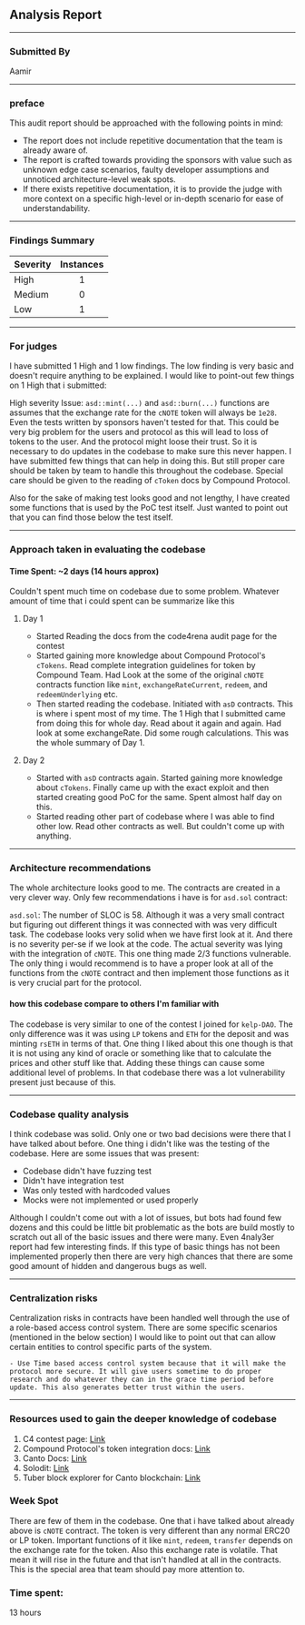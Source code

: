 ## Analysis Report

---

### Submitted By

Aamir

---

### preface

This audit report should be approached with the following points in mind:

- The report does not include repetitive documentation that the team is already aware of.
- The report is crafted towards providing the sponsors with value such as unknown edge case scenarios, faulty developer assumptions and unnoticed architecture-level weak spots.
- If there exists repetitive documentation, it is to provide the judge with more context on a specific high-level or in-depth scenario for ease of understandability.

---

### Findings Summary

| Severity | Instances |
| -------- | :-------: |
| High     |     1     |
| Medium   |     0     |
| Low      |     1     |

---

### For judges

I have submitted 1 High and 1 low findings. The low finding is very basic and doesn't require anything to be explained. I would like to point-out few things on 1 High that i submitted:

High severity Issue: `asd::mint(...)` and `asd::burn(...)` functions are assumes that the exchange rate for the `cNOTE` token will always be `1e28`. Even the tests written by sponsors haven't tested for that. This could be very big problem for the users and protocol as this will lead to loss of tokens to the user. And the protocol might loose their trust. So it is necessary to do updates in the codebase to make sure this never happen. I have submitted few things that can help in doing this. But still proper care should be taken by team to handle this throughout the codebase. Special care should be given to the reading of `cToken` docs by Compound Protocol.

Also for the sake of making test looks good and not lengthy, I have created some functions that is used by the PoC test itself. Just wanted to point out that you can find those below the test itself.

---

### Approach taken in evaluating the codebase

#### Time Spent: ~2 days (14 hours approx)

Couldn't spent much time on codebase due to some problem. Whatever amount of time that i could spent can be summarize like this

1. Day 1

   - Started Reading the docs from the code4rena audit page for the contest
   - Started gaining more knowledge about Compound Protocol's `cTokens`. Read complete integration guidelines for token by Compound Team. Had Look at the some of the original `cNOTE` contracts function like `mint`, `exchangeRateCurrent`, `redeem`, and `redeemUnderlying` etc.
   - Then started reading the codebase. Initiated with `asD` contracts. This is where i spent most of my time. The 1 High that I submitted came from doing this for whole day. Read about it again and again. Had look at some exchangeRate. Did some rough calculations. This was the whole summary of Day 1.

2. Day 2
   - Started with `asD` contracts again. Started gaining more knowledge about `cTokens`. Finally came up with the exact exploit and then started creating good PoC for the same. Spent almost half day on this.
   - Started reading other part of codebase where I was able to find other low. Read other contracts as well. But couldn't come up with anything.

---

### Architecture recommendations

The whole architecture looks good to me. The contracts are created in a very clever way. Only few recommendations i have is for `asd.sol` contract:

`asd.sol`: The number of SLOC is 58. Although it was a very small contract but figuring out different things it was connected with was very difficult task. The codebase looks very solid when we have first look at it. And there is no severity per-se if we look at the code. The actual severity was lying with the integration of `cNOTE`. This one thing made 2/3 functions vulnerable. The only thing i would recommend is to have a proper look at all of the functions from the `cNOTE` contract and then implement those functions as it is very crucial part for the protocol.

#### how this codebase compare to others I'm familiar with

The codebase is very similar to one of the contest I joined for `kelp-DAO`. The only difference was it was using `LP` tokens and `ETH` for the deposit and was minting `rsETH` in terms of that. One thing I liked about this one though is that it is not using any kind of oracle or something like that to calculate the prices and other stuff like that. Adding these things can cause some additional level of problems. In that codebase there was a lot vulnerability present just because of this.

---

### Codebase quality analysis

I think codebase was solid. Only one or two bad decisions were there that I have talked about before. One thing i didn't like was the testing of the codebase. Here are some issues that was present:

- Codebase didn't have fuzzing test
- Didn't have integration test
- Was only tested with hardcoded values
- Mocks were not implemented or used properly

Although I couldn't come out with a lot of issues, but bots had found few dozens and this could be little bit problematic as the bots are build mostly to scratch out all of the basic issues and there were many. Even 4naly3er report had few interesting finds. If this type of basic things has not been implemented properly then there are very high chances that there are some good amount of hidden and dangerous bugs as well.

---

### Centralization risks

Centralization risks in contracts have been handled well through the use of a role-based access control system. There are some specific scenarios (mentioned in the below section) I would like to point out that can allow certain entities to control specific parts of the system.

    - Use Time based access control system because that it will make the protocol more secure. It will give users sometime to do proper research and do whatever they can in the grace time period before update. This also generates better trust within the users.

---

### Resources used to gain the deeper knowledge of codebase

1. C4 contest page: [Link](https://code4rena.com/contests/2023-11-canto-application-specific-dollars-and-bonding-curves-for-1155s#top)
2. Compound Protocol's token integration docs: [Link](https://docs.compound.finance/v2/ctokens/#exchange-rate)
3. Canto Docs: [Link](https://docs.canto.io/)
4. Solodit: [Link](https://solodit.xyz/)
5. Tuber block explorer for Canto blockchain: [Link](https://tuber.build/)

### Week Spot

There are few of them in the codebase. One that i have talked about already above is `cNOTE` contract. The token is very different than any normal ERC20 or LP token. Important functions of it like `mint`, `redeem`, `transfer` depends on the exchange rate for the token. Also this exchange rate is volatile. That mean it will rise in the future and that isn't handled at all in the contracts. This is the special area that team should pay more attention to.


### Time spent:
13 hours